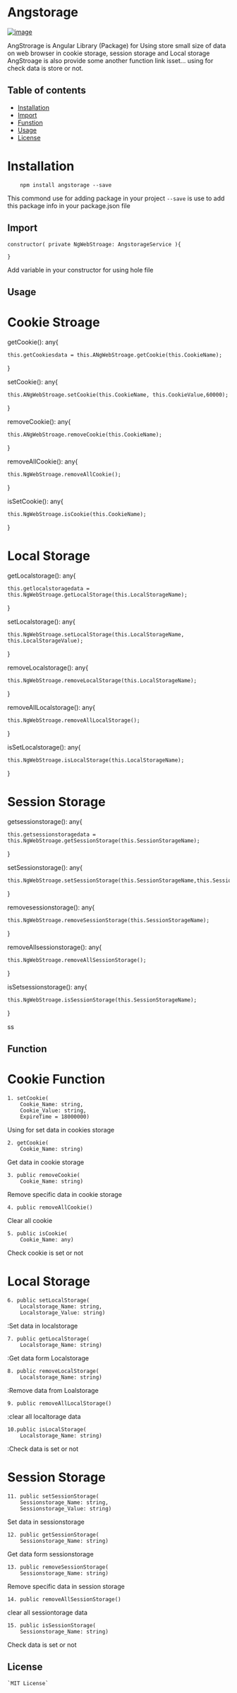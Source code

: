 # Angstorage


[![image](https://raw.githubusercontent.com/umagol/Angstorage/master/projects/angstoragetest/src/assets/logo.png)](https://github.com/umagol/Angstorage?tab=repositories)

AngStrorage is Angular Library (Package) for Using store small size of data on web browser in cookie storage, session storage and Local storage 
AngStroage is also provide some another function link isset... using for check data is store or not. 

## Table of contents

- [Installation](#Installation)
- [Import](#Import)
- [Funstion](#Function)
- [Usage](#Usage)
- [License](#License)

# Installation

        npm install angstorage --save

This commond use for adding package in your project `--save` is use to add this package info in your package.json file

## Import

    constructor( private NgWebStroage: AngstorageService ){

    }

Add variable in your constructor for using hole file

## Usage


# Cookie Stroage


  getCookie(): any{

    this.getCookiesdata = this.ANgWebStroage.getCookie(this.CookieName);
 
  }

  setCookie(): any{

    this.ANgWebStroage.setCookie(this.CookieName, this.CookieValue,60000);
 
  }

  removeCookie(): any{

    this.ANgWebStroage.removeCookie(this.CookieName);
 
  }

  removeAllCookie(): any{

    this.NgWebStroage.removeAllCookie();
  
  }
  
  isSetCookie(): any{

    this.NgWebStroage.isCookie(this.CookieName);

  }


# Local Storage

  getLocalstorage(): any{

    this.getlocalstoragedata = this.NgWebStroage.getLocalStorage(this.LocalStorageName);
 
  }

  setLocalstorage(): any{
   
    this.NgWebStroage.setLocalStorage(this.LocalStorageName, this.LocalStorageValue);
 
  }

  removeLocalstorage(): any{

    this.NgWebStroage.removeLocalStorage(this.LocalStorageName);
  
  }

  removeAllLocalstorage(): any{

    this.NgWebStroage.removeAllLocalStorage();
 
  }

  isSetLocalstorage(): any{

    this.NgWebStroage.isLocalStorage(this.LocalStorageName);
 
  }


# Session Storage


  getsessionstorage(): any{

    this.getsessionstoragedata = this.NgWebStroage.getSessionStorage(this.SessionStorageName);
  
  }

  setSessionstorage(): any{

    this.NgWebStroage.setSessionStorage(this.SessionStorageName,this.SessionStorageValue);
  
  }

  removesessionstorage(): any{

    this.NgWebStroage.removeSessionStorage(this.SessionStorageName);
  
  }

  removeAllsessionstorage(): any{

    this.NgWebStroage.removeAllSessionStorage();
 
  }

  isSetsessionstorage(): any{

    this.NgWebStroage.isSessionStorage(this.SessionStorageName);
  
  }

ss


## Function

# Cookie Function

    1. setCookie(
        Cookie_Name: string,
        Cookie_Value: string,
        ExpireTime = 18000000)
        
Using for set data in cookies storage

    2. getCookie(
        Cookie_Name: string)

Get data in cookie storage

    3. public removeCookie(
        Cookie_Name: string)
        
Remove  specific data in cookie storage
    
    4. public removeAllCookie()

Clear all cookie 

    5. public isCookie(
        Cookie_Name: any)
 
Check cookie is set or not



# Local Storage

    6. public setLocalStorage(
        Localstorage_Name: string,
        Localstorage_Value: string)

:Set data in localstorage

    7. public getLocalStorage(
        Localstorage_Name: string)
        
:Get data form Localstorage

    8. public removeLocalStorage(
        Localstorage_Name: string)
        
:Remove data from Loalstorage

    9. public removeAllLocalStorage()

:clear all localtorage data 

    10.public isLocalStorage(
        Localstorage_Name: string)
        
:Check data is set or not


# Session Storage

    11. public setSessionStorage(
        Sessionstorage_Name: string,
        Sessionstorage_Value: string)

Set data in sessionstorage

    12. public getSessionStorage(
        Sessionstorage_Name: string)

Get data form sessionstorage

    13. public removeSessionStorage(
        Sessionstorage_Name: string)

Remove specific data in session storage

    14. public removeAllSessionStorage()

clear all sessiontorage data 

    15. public isSessionStorage(
        Sessionstorage_Name: string)

Check data is set or not




## License

    `MIT License`

